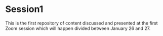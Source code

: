 # Session1
This is the first repository of content discussed and presented at the first Zoom session which will happen divided between January 26 and 27.
